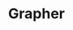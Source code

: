 ---
title: Grapher
direct_url: http://projects.calebevans.me/grapher/
categories: math
short_description: Graph linear and polar equations easily
---